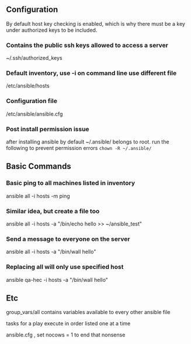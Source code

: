 ## Configuration

By default host key checking is enabled, which is why there must be a key under authorized keys to be included.

### Contains the public ssh keys allowed to access a server
~/.ssh/authorized_keys

### Default inventory, use -i on command line use different file
/etc/ansible/hosts

### Configuration file
/etc/ansible/ansible.cfg

### Post install permission issue
after installing ansible by default ~/.ansible/ belongs to root. run the following to prevent permission errors
```chown -R ~/.ansible/```

## Basic Commands

### Basic ping to all machines listed in inventory
ansible all -i hosts -m ping

### Similar idea, but create a file too
ansible all -i hosts -a "/bin/echo hello >> ~/ansible_test"

### Send a message to everyone on the server
ansible all -i hosts -a "/bin/wall hello"

### Replacing all will only use specified host
ansible qa-hec -i hosts -a "/bin/wall hello"

## Etc

group_vars/all contains variables available to every other ansible file

tasks for a play execute in order listed one at a time

ansible.cfg , set nocows = 1 to end that nonsense
